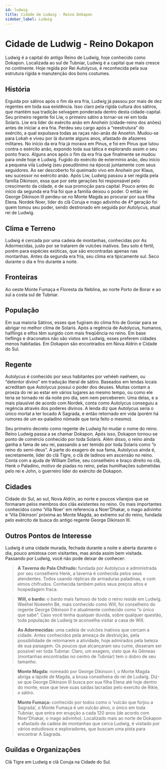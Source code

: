 ```yaml
---
id: ludwig
title: Cidade de Ludwig - Reino Dokapon
sidebar_label: Ludwig
---
```

# Cidade de Ludwig - Reino Dokapon

Ludwig é a capital do antigo Reino de Ludwig, hoje conhecido como Dokapon. Localizada ao sul de Tubniar, Ludwig é a capital que mais cresce no continente. Hoje regida por Rei Autolycus, é reconhecida pela sua estrutura rígida e manutenção dos bons costumes.

## História

Erguida por sátiros após o fim da era fria, Ludwig já passou por mais de dez regentes em toda sua existência. Isso claro pela rígida cultura dos sátiros, que mantém sua tradição selvagem ponderada dentro desta cidade-capital. Seu primeiro regente foi Liw, o primeiro sátiro a tornar-se rei em toda Solaris. Liw era líder do exército anão em Anohein (cidade-reino dos anões) antes de iniciar a era fria. Perdeu seu cargo após a “reestrutura” do exército, a qual expulsava todas as raças não-anãs de Anoehin. Mudou-se para Lokah e viveu por lá durante alguns anos, afastado de afazeres militares. No início da era fria já morava em Pinus, e foi em Pinus que lutou contra o exército anão, expondo toda sua tática e explorando assim o seu ponto fraco. Alguns anos após o fim da era fria que finalmente se mudou para onde hoje é Ludwig. Fugido do exército de extermínio anão, deu início a pequena vila Ludwig (seu pseudônimo na época) juntamente com seus seguidores. Ao ser descoberto foi queimado vivo em Anohein por Klaus, seu sucessor no exército anão. Após Liw, Ludwig passou a ser regida pela família Dikinson, essa que por sete gerações foi responsável pelo crescimento da cidade, e de sua promoção para capital. Pouco antes do início da segunda era fria foi que a família deixou o poder. O então rei George Dikinson III perdeu-se no Monte Magda ao procurar por sua filha Elena. Nordek Noer, líder do clã Coruja e mago adivinho de 4ª geração foi quem tomou seu poder, sendo destronado em seguida por Autolycus, atual rei de Ludwig.

## Clima e Terreno

Ludwig é cercada por uma cadeia de montanhas, conhecidas por As Adormecidas, justo por se tratarem de vulcões inativos. Seu solo é fértil, porém para espécies exóticas, que são encontradas apenas nas montanhas. Antes da segunda era fria, seu clima era tipicamente sul. Seco durante o dia e frio durante a noite.

## Fronteiras

Ao oeste Monte Fumaça e Floresta da Neblina, ao norte Porto de Borar e ao sul a costa sul de Tubniar.

## População

Em sua maioria Sátiros, esses que fugiram do clima frio de Goniar para se abrigar no melhor clima de Solaris. Após a regência de Autolycus, humanos, halflings e elfos têm surgido com mais freqüência no reino. Em base tieflings e draconatos não são vistos em Ludwig, esses preferem cidades menos habitadas. Em Dokapon são encontrados em Nova Aldrin e Cidade do Sul.

## Regente

Autolycus é conhecido por seus habitantes por vehéeh naéheen, ou “detentor divino” em tradução literal de sátiro. Baseados em lendas locais acreditam que Autolycus possui o poder dos deuses. Muitas contam a proeza do rei ao estar em vários lugares ao mesmo tempo, ou como ele teria se tornado rei da noite pro dia, sem nem perceberem. Uma delas, e a mais plausível de acordo com Nordek, conta como Autolycus conseguiu a regência através dos poderes divinos. A lenda diz que Autolycus seria o único mortal a ter tocado A Sagrada, e então retornado em vida (porém há rumores de um ex-paladino nômade que teria feito o mesmo).

Seu primeiro decreto como regente de Ludwig foi mudar o nome do reino. Reino Ludwig passa a se chamar Dokapon. Após isso, Dokapon tornou-se ponto de comércio conhecido por toda Solaris. Além disso, o reino ainda ganha a fama de seu rei, passando a ser temido por toda Solaris como “o reino do semi-deus”. A parte do exagero de sua fama, Autolycus ainda é, secretamente, líder do clã Tigre, o clã de ladinos em ascensão no reino. Conta com a ajuda de William Defoe, seu conselheiro e braço direito no clã, Henk o Paladino, motivo de piadas no reino, pelas humilhações submetidas pelo rei e John, o guerreiro líder do exército de Dokapon.

## Cidades

Cidade do Sul, ao sul, Nova Aldrin, ao norte e poucos vilarejos que se formaram pelos membros dos clãs existentes no reino. Os mais importantes conhecidos como ‘Vila Noer’ em referencia a Noer’Dhakar, o mago adivinho e ‘Vila Dikinson’ próxima ao Monte Magda, ao extremo sul do reino, fundada pelo exército de busca do antigo regente George Dikinson III.

## Outros Pontos de Interesse

Ludwig é uma cidade murada, fechada durante a noite e aberta durante o dia, pouco amistosa com visitantes, mas ainda assim bem visitada. Passando por Ludwig, você não pode deixar de conhecer:

> **A Taverna do Pala Chifrudo:** fundada por Autolycus e administrada por seu conselheiro Henk, a taverna é conhecida pelos seus atendentes. Todos usando réplicas de armaduras paladinas, e com elmos chifrudos. Conhecida também pelos seus preços altos e hospedagem fraca.

> **Will, o bardo:** o bardo mais famoso de todo o reino reside em Ludwig. Weéhel Noéeehn Bé, mais conhecido como Will, foi conselheiro do regente George Dikinson II e atualmente conhecido como “o único que sabe”. Caso você tenha qualquer duvida, sobre qualquer questão, toda população de Ludwig te aconselha visitar a casa de Will.

> **As Adormecidas:** uma cadeia de vulcões inativos que cercam a cidade. Antes conhecidos pela ameaça de destruição, pela possibilidade de retornarem a atividade, hoje admirados pela beleza de sua paisagem. Os poucos que alcançaram seu cume, disseram ser possível ver toda Tubniar. Claro, um exagero, visto que As Gêmeas (montanhas encontradas no centro de Tubniar) tem o dobro de seu tamanho.

> **Monte Magda:** nomeado por George Dikinson I, o Monte Magda abriga a lápide de Magda, a bruxa conselheira do rei de Ludwig. Diz-se que George Dikinson III busca por sua filha Elena até hoje dentro do monte, esse que teve suas saídas lacradas pelo exercito de Rikie, o sátiro.

> **Monte Fumaça:** conhecido por todos como o ‘vulcão que forjou a Sagrada’, o Monte Fumaça é um vulcão ativo, o único em toda Tubniar, que entra em erupção a cada 120 anos (de acordo com Noer’Dhakar, o mago adivinho). Localizado mais ao norte de Dokapon e afastado da cadeia de montanhas que cerca Ludwig, é visitado por vários estudiosos e exploradores, que buscam uma pista para encontrar A Sagrada.

## Guildas e Organizações

Clã Tigre em Ludwig e clã Coruja na Cidade do Sul.